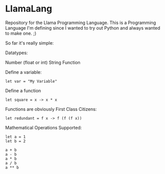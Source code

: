 # LlamaLang
Repository for the Llama Programming Language.
This is a Programming Language I'm defining since I wanted to try out Python and always wanted to make one. ;)

So far it's really simple:

Datatypes:

Number (float or int)
String
Function

Define a variable:

```
let var = "My Variable"
```

Define a function

```
let square = x -> x * x
```

Functions are obviously First Class Citizens:

```
let redundant = f x -> f (f (f x))
```

Mathematical Operations Supported:

```
let a = 1
let b = 2

a + b
a - b
a * b
a / b
a ** b
```
